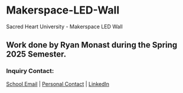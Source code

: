 # Makerspace-LED-Wall
Sacred Heart University - Makerspace LED Wall
## **Work done by Ryan Monast during the Spring 2025 Semester.**

### Inquiry Contact: <br/>

[School Email](monastr@mail.sacredheart.edu) | [Personal Contact](ryanmonast21@gmail.com) | [LinkedIn](https://www.linkedin.com/in/ryanmonast/)<br/>

<br/>
